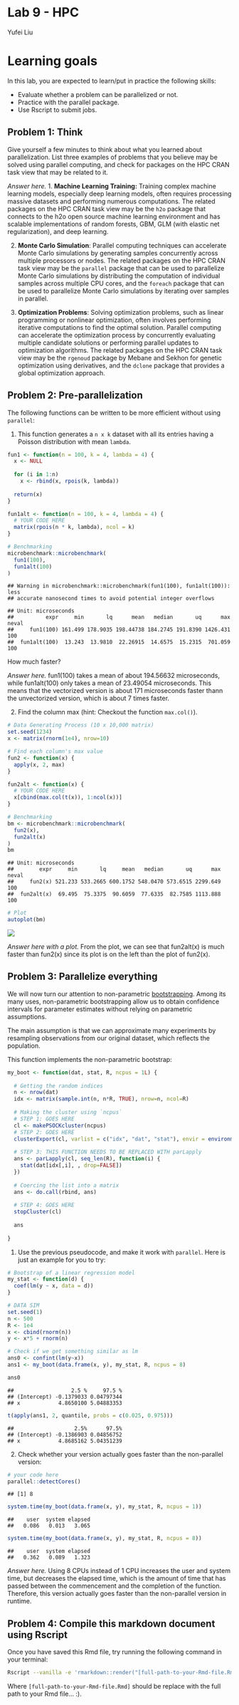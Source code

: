 Lab 9 - HPC
================
Yufei Liu

# Learning goals

In this lab, you are expected to learn/put in practice the following
skills:

- Evaluate whether a problem can be parallelized or not.
- Practice with the parallel package.
- Use Rscript to submit jobs.

## Problem 1: Think

Give yourself a few minutes to think about what you learned about
parallelization. List three examples of problems that you believe may be
solved using parallel computing, and check for packages on the HPC CRAN
task view that may be related to it.

*Answer here.* 1. **Machine Learning Training:** Training complex
machine learning models, especially deep learning models, often requires
processing massive datasets and performing numerous computations. The
related packages on the HPC CRAN task view may be the `h2o` package that
connects to the h2o open source machine learning environment and has
scalable implementations of random forests, GBM, GLM (with elastic net
regularization), and deep learning.

2.  **Monte Carlo Simulation**: Parallel computing techniques can
    accelerate Monte Carlo simulations by generating samples
    concurrently across multiple processors or nodes. The related
    packages on the HPC CRAN task view may be the `parallel` package
    that can be used to parallelize Monte Carlo simulations by
    distributing the computation of individual samples across multiple
    CPU cores, and the `foreach` package that can be used to parallelize
    Monte Carlo simulations by iterating over samples in parallel.

3.  **Optimization Problems**: Solving optimization problems, such as
    linear programming or nonlinear optimization, often involves
    performing iterative computations to find the optimal solution.
    Parallel computing can accelerate the optimization process by
    concurrently evaluating multiple candidate solutions or performing
    parallel updates to optimization algorithms. The related packages on
    the HPC CRAN task view may be the `rgenoud` package by Mebane and
    Sekhon for genetic optimization using derivatives, and the `dclone`
    package that provides a global optimization approach.

## Problem 2: Pre-parallelization

The following functions can be written to be more efficient without
using `parallel`:

1.  This function generates a `n x k` dataset with all its entries
    having a Poisson distribution with mean `lambda`.

``` r
fun1 <- function(n = 100, k = 4, lambda = 4) {
  x <- NULL
  
  for (i in 1:n)
    x <- rbind(x, rpois(k, lambda))
  
  return(x)
}

fun1alt <- function(n = 100, k = 4, lambda = 4) {
  # YOUR CODE HERE
  matrix(rpois(n * k, lambda), ncol = k)
}

# Benchmarking
microbenchmark::microbenchmark(
  fun1(100),
  fun1alt(100)
)
```

    ## Warning in microbenchmark::microbenchmark(fun1(100), fun1alt(100)): less
    ## accurate nanosecond times to avoid potential integer overflows

    ## Unit: microseconds
    ##          expr     min       lq      mean   median       uq      max neval
    ##     fun1(100) 161.499 178.9035 198.44738 184.2745 191.8390 1426.431   100
    ##  fun1alt(100)  13.243  13.9810  22.26915  14.6575  15.2315  701.059   100

How much faster?

*Answer here.* fun1(100) takes a mean of about 194.56632 microseconds,
while fun1alt(100) only takes a mean of 23.49054 microseconds. This
means that the vectorized version is about 171 microseconds faster thann
the unvectorized version, which is about 7 times faster.

2.  Find the column max (hint: Checkout the function `max.col()`).

``` r
# Data Generating Process (10 x 10,000 matrix)
set.seed(1234)
x <- matrix(rnorm(1e4), nrow=10)

# Find each column's max value
fun2 <- function(x) {
  apply(x, 2, max)
}

fun2alt <- function(x) {
  # YOUR CODE HERE
  x[cbind(max.col(t(x)), 1:ncol(x))]
}

# Benchmarking
bm <- microbenchmark::microbenchmark(
  fun2(x),
  fun2alt(x)
)
bm
```

    ## Unit: microseconds
    ##        expr     min       lq     mean   median       uq      max neval
    ##     fun2(x) 521.233 533.2665 600.1752 548.0470 573.6515 2299.649   100
    ##  fun2alt(x)  69.495  75.3375  90.6059  77.6335  82.7585 1113.888   100

``` r
# Plot
autoplot(bm)
```

![](lab09_files/figure-gfm/p2-fun2-1.png)<!-- -->

*Answer here with a plot.* From the plot, we can see that fun2alt(x) is
much faster than fun2(x) since its plot is on the left than the plot of
fun2(x).

## Problem 3: Parallelize everything

We will now turn our attention to non-parametric
[bootstrapping](https://en.wikipedia.org/wiki/Bootstrapping_(statistics)).
Among its many uses, non-parametric bootstrapping allow us to obtain
confidence intervals for parameter estimates without relying on
parametric assumptions.

The main assumption is that we can approximate many experiments by
resampling observations from our original dataset, which reflects the
population.

This function implements the non-parametric bootstrap:

``` r
my_boot <- function(dat, stat, R, ncpus = 1L) {
  
  # Getting the random indices
  n <- nrow(dat)
  idx <- matrix(sample.int(n, n*R, TRUE), nrow=n, ncol=R)
 
  # Making the cluster using `ncpus`
  # STEP 1: GOES HERE
  cl <- makePSOCKcluster(ncpus)
  # STEP 2: GOES HERE
  clusterExport(cl, varlist = c("idx", "dat", "stat"), envir = environment())
  
  # STEP 3: THIS FUNCTION NEEDS TO BE REPLACED WITH parLapply
  ans <- parLapply(cl, seq_len(R), function(i) {
    stat(dat[idx[,i], , drop=FALSE])
  })
  
  # Coercing the list into a matrix
  ans <- do.call(rbind, ans)
  
  # STEP 4: GOES HERE
  stopCluster(cl)
  
  ans
  
}
```

1.  Use the previous pseudocode, and make it work with `parallel`. Here
    is just an example for you to try:

``` r
# Bootstrap of a linear regression model
my_stat <- function(d) {
  coef(lm(y ~ x, data = d)) 
}

# DATA SIM
set.seed(1)
n <- 500 
R <- 1e4
x <- cbind(rnorm(n)) 
y <- x*5 + rnorm(n)

# Check if we get something similar as lm
ans0 <- confint(lm(y~x))
ans1 <- my_boot(data.frame(x, y), my_stat, R, ncpus = 8)

ans0
```

    ##                  2.5 %     97.5 %
    ## (Intercept) -0.1379033 0.04797344
    ## x            4.8650100 5.04883353

``` r
t(apply(ans1, 2, quantile, probs = c(0.025, 0.975)))
```

    ##                   2.5%      97.5%
    ## (Intercept) -0.1386903 0.04856752
    ## x            4.8685162 5.04351239

2.  Check whether your version actually goes faster than the
    non-parallel version:

``` r
# your code here
parallel::detectCores()
```

    ## [1] 8

``` r
system.time(my_boot(data.frame(x, y), my_stat, R, ncpus = 1))
```

    ##    user  system elapsed 
    ##   0.086   0.013   3.065

``` r
system.time(my_boot(data.frame(x, y), my_stat, R, ncpus = 8))
```

    ##    user  system elapsed 
    ##   0.362   0.089   1.323

*Answer here.* Using 8 CPUs instead of 1 CPU increases the user and
system time, but decreases the elapsed time, which is the amount of time
that has passed between the commencement and the completion of the
function. Therefore, this version actually goes faster than the
non-parallel version in runtime.

## Problem 4: Compile this markdown document using Rscript

Once you have saved this Rmd file, try running the following command in
your terminal:

``` bash
Rscript --vanilla -e 'rmarkdown::render("[full-path-to-your-Rmd-file.Rmd]")' &
```

Where `[full-path-to-your-Rmd-file.Rmd]` should be replace with the full
path to your Rmd file… :).
